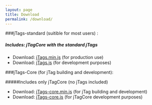 ```yaml
---
layout: page
title: Download
permalink: /download/
---
```


###jTags-standard (suitible for most users) :

##### Includes: jTagCore with the standard jTags

- Download: [jTags.min.js](https://raw.githubusercontent.com/matantsu/jTags/master/jTags.min.js "Download jTags minified") (for production use)
- Download: [jTags.js](https://raw.githubusercontent.com/matantsu/jTags/master/jTags.js "Download jTags Standard") (for development purposes)

###jTags-Core (for jTag building and development):

#####Includes only jTagCore (no jTags included)

- Download: [jTags-core.min.js](https://raw.githubusercontent.com/matantsu/jTags/master/jTags-core.min.js "Download jTags Core minified") (for jTag building and development)
- Download: [jTags-core.js](https://raw.githubusercontent.com/matantsu/jTags/master/jTags-core.js "Download jTags Core Standard") (for jTagCore development purposes)

<p class="text-center"><span class="icon-download icon-lg"></span><p>